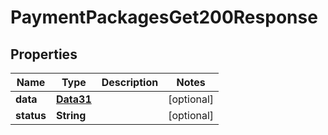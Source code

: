 

# PaymentPackagesGet200Response


## Properties

Name | Type | Description | Notes
------------ | ------------- | ------------- | -------------
**data** | [**Data31**](Data31.md) |  |  [optional]
**status** | **String** |  |  [optional]



